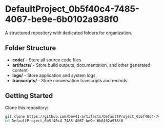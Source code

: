 # DefaultProject_0b5f40c4-7485-4067-be9e-6b0102a938f0
A structured repository with dedicated folders for organization.

## Folder Structure

- **code/** - Store all source code files
- **artifacts/** - Store build outputs, documentation, and other generated content
- **logs/** - Store application and system logs
- **transcripts/** - Store conversation transcripts and records

## Getting Started

Clone this repository:
```bash
git clone https://github.com/Dev41-artifacts/DefaultProject_0b5f40c4-7485-4067-be9e-6b0102a938f0
cd DefaultProject_0b5f40c4-7485-4067-be9e-6b0102a938f0
```
